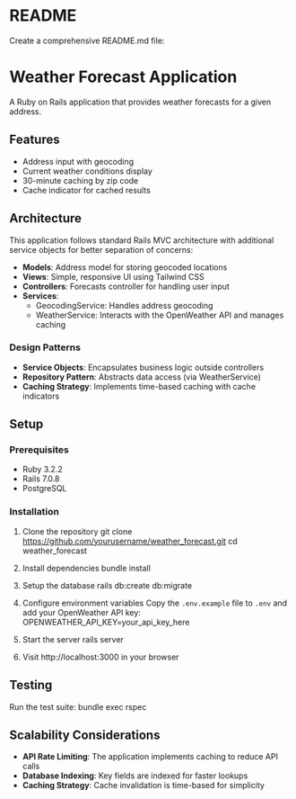 # README

Create a comprehensive README.md file:

# Weather Forecast Application

A Ruby on Rails application that provides weather forecasts for a given address.

## Features

- Address input with geocoding
- Current weather conditions display
- 30-minute caching by zip code
- Cache indicator for cached results

## Architecture

This application follows standard Rails MVC architecture with additional service objects for better separation of concerns:

- **Models**: Address model for storing geocoded locations
- **Views**: Simple, responsive UI using Tailwind CSS
- **Controllers**: Forecasts controller for handling user input
- **Services**:
  - GeocodingService: Handles address geocoding
  - WeatherService: Interacts with the OpenWeather API and manages caching

### Design Patterns

- **Service Objects**: Encapsulates business logic outside controllers
- **Repository Pattern**: Abstracts data access (via WeatherService)
- **Caching Strategy**: Implements time-based caching with cache indicators

## Setup

### Prerequisites

- Ruby 3.2.2
- Rails 7.0.8
- PostgreSQL

### Installation

1. Clone the repository
   git clone https://github.com/yourusername/weather_forecast.git cd weather_forecast

2. Install dependencies
   bundle install

3. Setup the database
   rails db:create db:migrate

4. Configure environment variables
   Copy the `.env.example` file to `.env` and add your OpenWeather API key:
   OPENWEATHER_API_KEY=your_api_key_here

5. Start the server
   rails server

6. Visit http://localhost:3000 in your browser

## Testing

Run the test suite:
bundle exec rspec

## Scalability Considerations

- **API Rate Limiting**: The application implements caching to reduce API calls
- **Database Indexing**: Key fields are indexed for faster lookups
- **Caching Strategy**: Cache invalidation is time-based for simplicity
